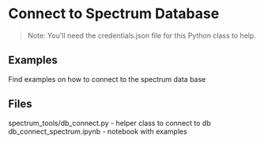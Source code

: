# Connect to Spectrum Database

> Note: You'll need the credentials.json file for this Python class to help.

## Examples
Find examples on how to connect to the spectrum data base

## Files
spectrum_tools/db_connect.py - helper class to connect to db
db_connect_spectrum.ipynb - notebook with examples
